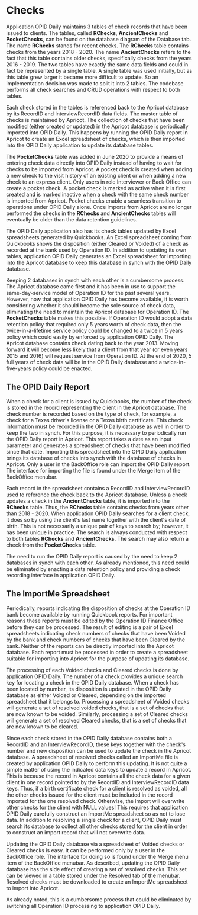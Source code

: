 # Checks
Application OPID Daily maintains 3 tables of check records that have been issued to clients. The tables, called **RChecks**,
**AncientChecks** and **PocketChecks**, can be found on the database diagram of the Database tab. The name **RChecks** stands
for recent checks. The **RChecks** table contains checks from the years 2018 - 2020. The name **AncientChecks** refers to the fact
that this table contains older checks, specifically checks from the years 2016 - 2019. The two tables have exactly the same data fields
and could in fact be represented by a single table. A single table was used initially, but as this table grew larger it
became more difficult to update. So an implementation decision was made to split it into 2 tables. The codebase performs
all check searches and CRUD operations with respect to both tables.

Each check stored in the tables is referenced back to the Apricot database by its RecordID and InterviewRecordID data fields.
The master table of checks is maintained by Apricot. The collection of checks that have been modified (either created or updated)
in the Apricot database is periodically imported into OPID Daily. This happens by running the OPID Daily report in Apricot to
create an Excel spreadsheet of checks, which is then imported into the OPID Daily application to update its database tables.

The **PocketChecks** table was added in June 2020 to provide a means of entering check data directly into OPID Daily instead of having to wait for checks
to be imported from Apricot. A pocket check is created when adding a new check to the visit history of an existing client or when adding a new check to an
express client. Only users in role Interviewer or Back Office can create a pocket check. A pocket check is marked as active when it is first
created and is marked inactive when a check with the same check number is imported from Apricot. Pocket checks enable a seamless transition to operations
under OPID Daily alone. Once imports from Apricot are no longer performed the checks in the **RChecks** and **AncientChecks** tables will eventually be
older than the data retention guidelines.

The OPID Daily application also has its check tables updated by Excel spreadsheets generated by Quickbooks. An Excel spreadsheet
coming from Quickbooks shows the disposition (either Cleared or Voided) of a check as recorded at the bank used by Operation ID. In
addition to updating its own tables, application OPID Daily generates an Excel spreadsheet for importing into the Apricot database
to keep this database in synch with the OPID Daily database.

Keeping 2 databases in synch with each other is a cumbersome process. The Apricot database came first and it has been in use to
support the same-day-service model of Operation ID for the past several years. However, now that application OPID Daily has become
available, it is worth considering whether it should become the sole source of check data, eliminating the need to maintain the
Apricot database for Operation ID. The **PocketChecks** table makes this possible.  If Operation ID would adopt a data retention policy
that required only 5 years worth of check data, then the twice-in-a-lifetime service policy could be changed to a twice in 5 years policy
which could easily by enforced by application OPID Daily. The Apricot database contains check dating back to the year 2013. Moving forward
it will become less likely that a client from that year (or even years 2015 and 2016) will request service from Operation ID. At the end of 2020,
5 full years of check data will be in the OPID Daily database and a twice-in-five-years policy could be enacted.

## The OPID Daily Report
When a check for a client is issued by Quickbooks, the number of the check is stored in the record representing the client in the
Apricot database. The check number is recorded based on the type of check, for example, a check for a Texas driver's license or a
Texas birth certificate. This check information must be recorded in the OPID Daily database as well in order to keep the two in synch.
For this purpose, it is necessary to periodically run the OPID Daily report in Apricot. This report takes a date as an input parameter
and generates a spreadsheet of checks that have been modified since that date. Importing this spreadsheet into the OPID Daily application
brings its database of checks into synch with the database of checks in Apricot. Only a user in the BackOffice role can import the
OPID Daily report. The interface for importing the file is found under the Merge item of the BackOffice menubar.

Each record in the spreadsheet contains a RecordID and InterviewRecordID used to reference the check back to the Apricot database. Unless
a check updates a check in the **AncientChecks** table, it is imported into the **RChecks** table. Thus, the **RChecks** table contains checks from
years other than 2018 - 2020. When application OPID Daily searches for a client check, it does so by using the client's last name together
with the client's date of birth. This is not necessarily a unique pair of keys to search by; however, it has been unique in practice.
The search is always conducted with respect to both tables **RChecks** and **AncientChecks**. The search may also return a check from the **PocketChecks**
table.

The need to run the OPID Daily report is caused by the need to keep 2 databases in synch with each other. As already mentioned, this need could be eliminated by enacting a data retention policy and providing a check recording interface in application
OPID Daily.

## The ImportMe Spreadsheet
Periodically, reports indicating the disposition of checks at the Operation ID bank become available by running Quickbook reports. For important
reasons these reports must be edited by the Operation ID Finance Office before they can be processed. The result of editing is a pair of Excel
spreadsheets indicating check numbers of checks that have been Voided by the bank and check numbers of checks that have been Cleared by the
bank. Neither of the reports can be directly imported into the Apricot database. Each report must be processed in order to create a spreadsheet
suitable for importing into Apricot for the purpose of updating its database.

The processing of each Voided checks and Cleared checks is done by application OPID Daily. The number of a check provides a unique search key
for locating a check in the OPID Daily database. When a check has been located by number, its disposition is updated in the OPID Daily database
as either Voided or Cleared, depending on the imported spreadsheet that it belongs to. Processing a spreadsheet of Voided checks will generate a set of
resolved voided checks, that is a set of checks that are now known to be voided. Similarly, processing a set of Cleared checks will generate a set of
resolved Cleared checks, that is a set of checks that are now known to be cleared.

Since each check stored in the OPID Daily database contains both a RecordID and an InterviewRecordID, these keys together with the check's number
and new disposition can be used to update the check in the Apricot database. A spreadsheet of resolved checks called an ImportMe file is created
by application OPID Daily to perform this updating. It is not quite a simple matter of using the indicated data keys to update a record in Apricot.
This is because the record in Apricot contains all the check data for a given client in one record pointed to by the RecordID and InterviewRecordID
data keys. Thus, if a birth certificate check for a client is resolved as voided, all the other checks issued for the client must be included in
the record imported for the one resolved check. Otherwise, the import will overwrite other checks for the client with NULL values! This requires that
application OPID Daily carefully construct an ImportMe spreadsheet so as not to lose data. In addition to resolving a single check for a client,
OPID Daily must search its database to collect all other checks stored for the client in order to construct an import record that will not overwrite data.

Updating the OPID Daily database via a spreadsheet of Voided checks or Cleared checks is easy. It can be performed only by a user in the BackOffice
role. The interface for doing so is found under the Merge menu item of the BackOffice menubar. As described, updating the OPID Daily database
has the side effect of creating a set of resolved checks. This set can be viewed in a table stored under the Resolved tab of the menubar. Resolved
checks must be downloaded to create an ImportMe spreadsheet to import into Apricot.

As already noted, this is a cumbersome process that could be eliminated by switching all Operation ID processing to application OPID Daily.  
